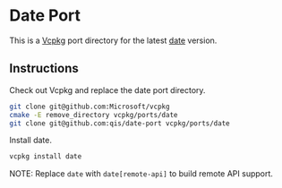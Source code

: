 # Date Port
This is a [Vcpkg](https://github.com/microsoft/vcpkg) port directory for the latest [date](https://github.com/HowardHinnant/date) version.

## Instructions
Check out Vcpkg and replace the date port directory.

```sh
git clone git@github.com:Microsoft/vcpkg
cmake -E remove_directory vcpkg/ports/date
git clone git@github.com:qis/date-port vcpkg/ports/date
```

Install date.

```sh
vcpkg install date
```

NOTE: Replace `date` with `date[remote-api]` to build remote API support.
